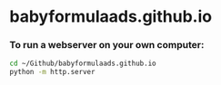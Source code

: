 # babyformulaads.github.io



### To run a webserver on your own computer:

```sh
cd ~/Github/babyformulaads.github.io
python -m http.server
```
